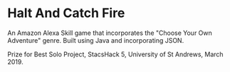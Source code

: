 # Halt And Catch Fire

An Amazon Alexa Skill game that incorporates the "Choose Your Own Adventure" genre. Built using Java and incorporating JSON.

Prize for Best Solo Project, StacsHack 5, University of St Andrews, March 2019.
